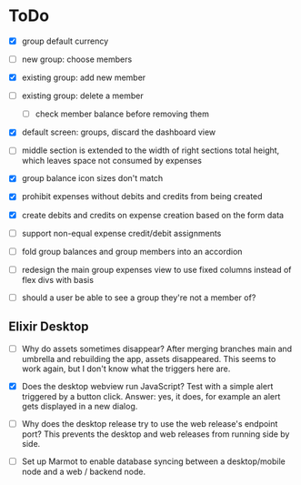 # ToDo

- [x] group default currency
- [ ] new group: choose members
- [x] existing group: add new member
- [ ] existing group: delete a member
    - [ ] check member balance before removing them
- [x] default screen: groups, discard the dashboard view
- [ ] middle section is extended to the width of right sections total height,
      which leaves space not consumed by expenses
- [x] group balance icon sizes don't match
- [x] prohibit expenses without debits and credits from being created
- [x] create debits and credits on expense creation based on the form data
- [ ] support non-equal expense credit/debit assignments
- [ ] fold group balances and group members into an accordion
- [ ] redesign the main group expenses view to use fixed columns instead of flex divs with basis
- [ ] should a user be able to see a group they're not a member of?


## Elixir Desktop

- [ ] Why do assets sometimes disappear?
  After merging branches main and umbrella and rebuilding the app, assets disappeared.
  This seems to work again, but I don't know what the triggers here are.

- [x] Does the desktop webview run JavaScript?
  Test with a simple alert triggered by a button click.
  Answer: yes, it does, for example an alert gets displayed in a new dialog.

- [ ] Why does the desktop release try to use the web release's endpoint port?
  This prevents the desktop and web releases from running side by side.

- [ ] Set up Marmot to enable database syncing between a desktop/mobile
  node and a web / backend node.
